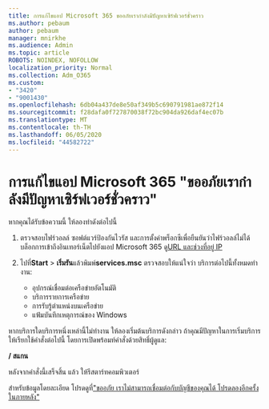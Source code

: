 ```yaml
---
title: การแก้ไขแอป Microsoft 365 ขออภัยเรากําลังมีปัญหาเซิร์ฟเวอร์ชั่วคราว
ms.author: pebaum
author: pebaum
manager: mnirkhe
ms.audience: Admin
ms.topic: article
ROBOTS: NOINDEX, NOFOLLOW
localization_priority: Normal
ms.collection: Adm_O365
ms.custom:
- "3420"
- "9001430"
ms.openlocfilehash: 6db04a437de8e50af349b5c690791981ae872f14
ms.sourcegitcommit: f28dafa0f727870038f72bc904da926daf4ec07b
ms.translationtype: MT
ms.contentlocale: th-TH
ms.lasthandoff: 06/05/2020
ms.locfileid: "44582722"
---
```

# <a name="fixing-the-microsoft-365-apps-sorry-we-are-having-temporary-server-issues-message"></a>การแก้ไขแอป Microsoft 365 "ขออภัยเรากําลังมีปัญหาเซิร์ฟเวอร์ชั่วคราว"

หากคุณได้รับข้อความนี้ ให้ลองทําดังต่อไปนี้

1. ตรวจสอบไฟร์วอลล์ ซอฟต์แวร์ป้องกันไวรัส และการตั้งค่าพร็อกซีเพื่อยืนยันว่าไฟร์วอลล์ไม่ได้บล็อกการเข้าถึงอินเทอร์เน็ตไปยังแอป Microsoft 365 ดู[URL และช่วงที่อยู่ IP](https://docs.microsoft.com/office365/enterprise/urls-and-ip-address-ranges)

2. ไปที่**Start**  >  **เริ่มรัน**แล้วพิมพ์**services.msc** ตรวจสอบให้แน่ใจว่า บริการต่อไปนี้ทั้งหมดทํางาน:
    - อุปกรณ์เชื่อมต่อเครือข่ายอัตโนมัติ
    - บริการรายการเครือข่าย
    - การรับรู้ตําแหน่งบนเครือข่าย
    - แฟ้มบันทึกเหตุการณ์ของ Windows

หากบริการใดบริการหนึ่งเหล่านี้ไม่ทํางาน ให้ลองเริ่มต้นบริการดังกล่าว ถ้าคุณมีปัญหาในการเริ่มบริการ ให้เรียกใช้คําสั่งต่อไปนี้ โดยการเปิดพร้อมท์คําสั่งด้วยสิทธิ์ผู้ดูแล:

**/ สแกน**

หลังจากคําสั่งนี้เสร็จสิ้น แล้ว ให้รีสตาร์ทคอมพิวเตอร์

สําหรับข้อมูลโดยละเอียด โปรดดูที่["ขออภัย เราไม่สามารถเชื่อมต่อกับบัญชีของคุณได้ โปรดลองอีกครั้งในภายหลัง"](https://docs.microsoft.com/office/troubleshoot/activation-installation/issue-when-activate-office-from-office-365)